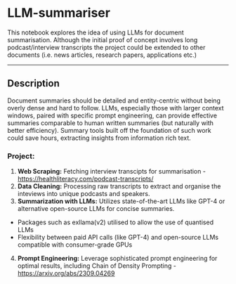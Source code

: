 # LLM-summariser

This notebook explores the idea of using LLMs for document summarisation. Although the initial proof of concept involves long podcast/interview transcripts the project could be extended to other documents (i.e. news articles, research papers, applications etc.)

---

## Description

Document summaries should be detailed and entity-centric without being overly dense and hard to follow. LLMs, especially those with larger context windows, paired with specific prompt engineering, can provide effective summaries comparable to human written summaries (but naturally with better efficiency).
Summary tools built off the foundation of such work could save hours, extracting insights from information rich text.

### Project:

1. **Web Scraping:** Fetching interview transcipts for summarisation - https://healthliteracy.com/podcast-transcripts/
2. **Data Cleaning:** Processing raw transcripts to extract and organise the inteviews into unique podcasts and speakers.
3. **Summarization with LLMs:** Utilizes state-of-the-art LLMs like GPT-4 or alternative open-source LLMs for concise summaries.
- Packages such as exllama(v2) utilised to allow the use of quantised LLMs
- Flexibility between paid API calls (like GPT-4) and open-source LLMs compatible with consumer-grade GPUs
4. **Prompt Engineering:** Leverage sophisticated prompt engineering for optimal results, including Chain of Density Prompting - https://arxiv.org/abs/2309.04269
